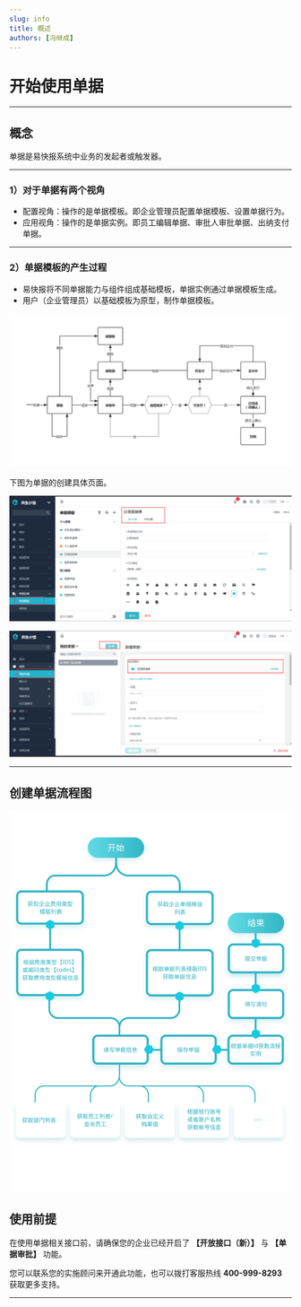```yaml
---
slug: info
title: 概述
authors: [冯继成]
---
```


# 开始使用单据

---
## 概念

单据是易快报系统中业务的发起者或触发器。

---
### 1）对于单据有两个视角

- 配置视角：操作的是单据模板。即企业管理员配置单据模板、设置单据行为。
- 应用视角：操作的是单据实例。即员工编辑单据、审批人审批单据、出纳支付单据。

---

### 2）单据模板的产生过程

- 易快报将不同单据能力与组件组成基础模板，单据实例通过单据模板生成。
- 用户（企业管理员）以基础模板为原型，制作单据模板。

![image](images/单据生命周期-新.png)

下图为单据的创建具体页面。

![image](images/单据模板.png)

![image](images/单据创建.png)

---

## 创建单据流程图

![image](images/mind.svg)

## 使用前提
在使用单据相关接口前，请确保您的企业已经开启了 **【开放接口（新）】** 与 **【单据审批】** 功能。

您可以联系您的实施顾问来开通此功能，也可以拨打客服热线 **400-999-8293** 获取更多支持。

---

























